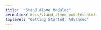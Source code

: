 ```yaml
---
title:  "Stand Alone Modules"
permalink: docs/stand_alone_modules.html
toplevel: "Getting Started: Advanced"
---
```

